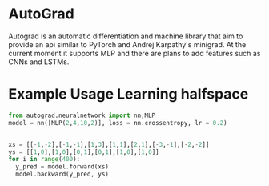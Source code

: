 # AutoGrad
Autograd is an automatic differentiation and machine library that aim to provide an api similar to PyTorch  and Andrej Karpathy's minigrad. At the current moment it supports MLP and there are plans to add features such as CNNs and LSTMs. 

# Example Usage Learning halfspace
```python
from autograd.neuralnetwork import nn,MLP
model = nn([MLP(2,4,10,2)], loss = nn.crossentropy, lr = 0.2)


xs = [[-1,-2],[-1,-1],[1,3],[1,1],[2,1],[-3,-1],[-2,-2]]
ys = [[1,0],[1,0],[0,1],[0,1],[1,0],[1,0]]
for i in range(400):
  y_pred = model.forward(xs)
  model.backward(y_pred, ys)
```